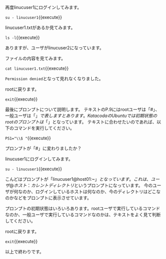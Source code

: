 再度linucuser1にログインしてみます。

`su - linucuser1`{{execute}}

linucuser1.txtがあるか見てみます。

`ls -l`{{execute}}

ありますが、ユーザがlinucuser2になっています。

ファイルの内容を見てみます。

`cat linucuser1.txt`{{execute}}

`Permission denied`となって見れなくなりました。

rootに戻ります。

`exit`{{execute}}

最後にプロンプトについて説明します。
テキストのP.9にはrootユーザは「#」、一般ユーザは「$」で表しますとあります。
KatacodaのUbuntuでは初期状態のrootのプロンプトは「$」となっています。
テキストに合わせたいのであれば、以下のコマンドを実行してください。

`PS1="\\$ "`{{execute}}

プロンプトが「#」に変わりましたか？

linucuser1にログインしてみます。

`su - linucuser1`{{execute}}

こんどはプロンプトが「linucuser1@host01:~$」となっています。
これは、ユーザ@ホスト：カレントディレクトリ$というプロンプトになっています。
今のユーザが何なのか、ログインしているホストは何なのか、今のディレクトリはどこなのかなどをプロンプトに表示させています。

プロンプトの初期状態はいろいろあります。rootユーザで実行しているコマンドなのか、一般ユーザで実行しているコマンドなのかは、テキストをよく見て判断してください。

rootに戻ります。

`exit`{{execute}}

以上で終わりです。
